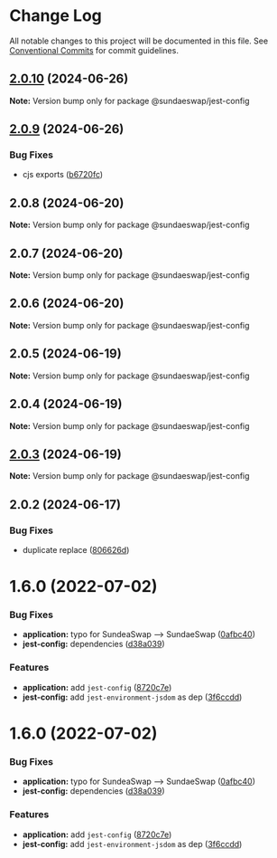 # Change Log

All notable changes to this project will be documented in this file.
See [Conventional Commits](https://conventionalcommits.org) for commit guidelines.

## [2.0.10](https://github.com/sundaeswap-finance/frontend-configurations/compare/@sundaeswap/jest-config@2.0.9...@sundaeswap/jest-config@2.0.10) (2024-06-26)

**Note:** Version bump only for package @sundaeswap/jest-config

## [2.0.9](https://github.com/sundaeswap-finance/frontend-configurations/compare/@sundaeswap/jest-config@2.0.8...@sundaeswap/jest-config@2.0.9) (2024-06-26)

### Bug Fixes

- cjs exports ([b6720fc](https://github.com/sundaeswap-finance/frontend-configurations/commit/b6720fc27363ecbb808d3311bbf06482df472916))

## 2.0.8 (2024-06-20)

**Note:** Version bump only for package @sundaeswap/jest-config

## 2.0.7 (2024-06-20)

**Note:** Version bump only for package @sundaeswap/jest-config

## 2.0.6 (2024-06-20)

**Note:** Version bump only for package @sundaeswap/jest-config

## 2.0.5 (2024-06-19)

**Note:** Version bump only for package @sundaeswap/jest-config

## 2.0.4 (2024-06-19)

**Note:** Version bump only for package @sundaeswap/jest-config

## [2.0.3](https://github.com/sundaeswap-finance/frontend-configurations/compare/@sundaeswap/jest-config@2.0.2...@sundaeswap/jest-config@2.0.3) (2024-06-19)

**Note:** Version bump only for package @sundaeswap/jest-config

## 2.0.2 (2024-06-17)

### Bug Fixes

- duplicate replace ([806626d](https://github.com/sundaeswap-finance/frontend-configurations/commit/806626de43e7ab56b579a248c082753d804f3c2a))

# 1.6.0 (2022-07-02)

### Bug Fixes

- **application:** typo for SundeaSwap --> SundaeSwap ([0afbc40](https://github.com/sundaeswap-finance/frontend-configurations/commit/0afbc4053420095be1bf974e2c2ebc6985de5c47))
- **jest-config:** dependencies ([d38a039](https://github.com/sundaeswap-finance/frontend-configurations/commit/d38a039631e0150c57edd7b982df2a8a07fae9b2))

### Features

- **application:** add `jest-config` ([8720c7e](https://github.com/sundaeswap-finance/frontend-configurations/commit/8720c7e5e9fe796cf2a7514cbf18998a1cf12f7c))
- **jest-config:** add `jest-environment-jsdom` as dep ([3f6ccdd](https://github.com/sundaeswap-finance/frontend-configurations/commit/3f6ccdd29548263d856c8493e59a34daa0bfbb7c))

# 1.6.0 (2022-07-02)

### Bug Fixes

- **application:** typo for SundeaSwap --> SundaeSwap ([0afbc40](https://github.com/sundaeswap-finance/frontend-configurations/commit/0afbc4053420095be1bf974e2c2ebc6985de5c47))
- **jest-config:** dependencies ([d38a039](https://github.com/sundaeswap-finance/frontend-configurations/commit/d38a039631e0150c57edd7b982df2a8a07fae9b2))

### Features

- **application:** add `jest-config` ([8720c7e](https://github.com/sundaeswap-finance/frontend-configurations/commit/8720c7e5e9fe796cf2a7514cbf18998a1cf12f7c))
- **jest-config:** add `jest-environment-jsdom` as dep ([3f6ccdd](https://github.com/sundaeswap-finance/frontend-configurations/commit/3f6ccdd29548263d856c8493e59a34daa0bfbb7c))
